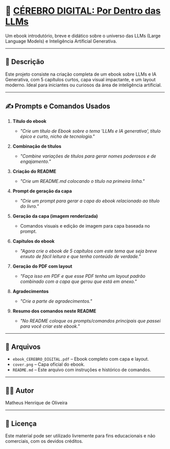 # 📘 [CÉREBRO DIGITAL: Por Dentro das LLMs](https://www.linkedin.com/posts/mthws167_ebook-c%C3%A9rebro-digital-por-dentro-das-llms-activity-7335864482151202816-MhSN?utm_source=share&utm_medium=member_desktop&rcm=ACoAADkuMxcByg76QpgMKuQQk2By1s7V03m3nn0)

Um ebook introdutório, breve e didático sobre o universo das LLMs (Large Language Models) e Inteligência Artificial Generativa.

---

## 🧠 Descrição

Este projeto consiste na criação completa de um ebook sobre LLMs e IA Generativa, com 5 capítulos curtos, capa visual impactante, e um layout moderno. Ideal para iniciantes ou curiosos da área de inteligência artificial.

---

## ✍️ Prompts e Comandos Usados

1. **Título do ebook**
   - *"Crie um título de Ebook sobre o tema 'LLMs e IA generativa', título épico e curto, nicho de tecnologia."*

2. **Combinação de títulos**
   - *"Combine variações de títulos para gerar nomes poderosos e de engajamento."*

3. **Criação do README**
   - *"Crie um README.md colocando o título na primeira linha."*

4. **Prompt de geração da capa**
   - *"Crie um prompt para gerar a capa do ebook relacionado ao título do livro."*

5. **Geração da capa (imagem renderizada)**
   - Comandos visuais e edição de imagem para capa baseada no prompt.

6. **Capítulos do ebook**
   - *"Agora crie o ebook de 5 capítulos com este tema que seja breve enxuto de fácil leitura e que tenha conteúdo de verdade."*

7. **Geração do PDF com layout**
   - *"Faça isso em PDF e que esse PDF tenha um layout padrão combinado com a capa que gerou que está em anexo."*

8. **Agradecimentos**
   - *"Crie a parte de agradecimentos."*

9. **Resumo dos comandos neste README**
   - *"No README coloque os prompts/comandos principais que passei para você criar este ebook."*

---

## 📎 Arquivos

- `ebook_CEREBRO_DIGITAL.pdf` – Ebook completo com capa e layout.
- `cover.png` – Capa oficial do ebook.
- `README.md` – Este arquivo com instruções e histórico de comandos.

---

## 👨‍💻 Autor

Matheus Henrique de Oliveira

---

## 📜 Licença

Este material pode ser utilizado livremente para fins educacionais e não comerciais, com os devidos créditos.

